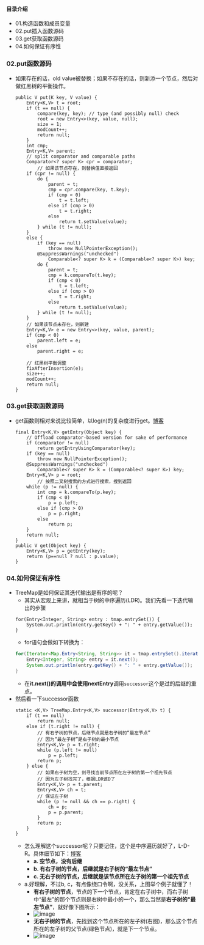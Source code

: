 #### 目录介绍
- 01.构造函数和成员变量
- 02.put插入函数源码
- 03.get获取函数源码
- 04.如何保证有序性


### 02.put函数源码
- 如果存在的话，old value被替换；如果不存在的话，则新添一个节点，然后对做红黑树的平衡操作。
    ```
    public V put(K key, V value) {
        Entry<K,V> t = root;
        if (t == null) {
            compare(key, key); // type (and possibly null) check
            root = new Entry<>(key, value, null);
            size = 1;
            modCount++;
            return null;
        }
        int cmp;
        Entry<K,V> parent;
        // split comparator and comparable paths
        Comparator<? super K> cpr = comparator;
            // 如果该节点存在，则替换值直接返回
        if (cpr != null) {
            do {
                parent = t;
                cmp = cpr.compare(key, t.key);
                if (cmp < 0)
                    t = t.left;
                else if (cmp > 0)
                    t = t.right;
                else
                    return t.setValue(value);
            } while (t != null);
        }
        else {
            if (key == null)
                throw new NullPointerException();
            @SuppressWarnings("unchecked")
                Comparable<? super K> k = (Comparable<? super K>) key;
            do {
                parent = t;
                cmp = k.compareTo(t.key);
                if (cmp < 0)
                    t = t.left;
                else if (cmp > 0)
                    t = t.right;
                else
                    return t.setValue(value);
            } while (t != null);
        }
        // 如果该节点未存在，则新建
        Entry<K,V> e = new Entry<>(key, value, parent);
        if (cmp < 0)
            parent.left = e;
        else
            parent.right = e;
        
        // 红黑树平衡调整
        fixAfterInsertion(e);
        size++;
        modCount++;
        return null;
    }
    ```

### 03.get获取函数源码
- get函数则相对来说比较简单，以log\(n\)的复杂度进行get。[博客](https://github.com/yangchong211/YCBlogs)
    ```
    final Entry<K,V> getEntry(Object key) {
        // Offload comparator-based version for sake of performance
        if (comparator != null)
            return getEntryUsingComparator(key);
        if (key == null)
            throw new NullPointerException();
        @SuppressWarnings("unchecked")
            Comparable<? super K> k = (Comparable<? super K>) key;
        Entry<K,V> p = root;
            // 按照二叉树搜索的方式进行搜索，搜到返回
        while (p != null) {
            int cmp = k.compareTo(p.key);
            if (cmp < 0)
                p = p.left;
            else if (cmp > 0)
                p = p.right;
            else
                return p;
        }
        return null;
    }
    public V get(Object key) {
        Entry<K,V> p = getEntry(key);
        return (p==null ? null : p.value);
    }
    ```


### 04.如何保证有序性
- TreeMap是如何保证其迭代输出是有序的呢？
    - 其实从宏观上来讲，就相当于树的中序遍历\(LDR\)。我们先看一下迭代输出的步骤
    ```
    for(Entry<Integer, String> entry : tmap.entrySet()) {
        System.out.println(entry.getKey() + ": " + entry.getValue());
    }
    ```
    - for语句会做如下转换为：
    ```java
    for(Iterator<Map.Entry<String, String>> it = tmap.entrySet().iterator() ; tmap.hasNext(); ) {
        Entry<Integer, String> entry = it.next();
        System.out.println(entry.getKey() + ": " + entry.getValue());
    }
    ```
    - 在**it.next\(\)**的调用中会使用**nextEntry**调用`successor`这个是过的后继的重点。
- 然后看一下successor函数
    ```
    static <K,V> TreeMap.Entry<K,V> successor(Entry<K,V> t) {
        if (t == null)
            return null;
        else if (t.right != null) {
            // 有右子树的节点，后继节点就是右子树的“最左节点”
            // 因为“最左子树”是右子树的最小节点
            Entry<K,V> p = t.right;
            while (p.left != null)
                p = p.left;
            return p;
        } else {
            // 如果右子树为空，则寻找当前节点所在左子树的第一个祖先节点
            // 因为左子树找完了，根据LDR该D了
            Entry<K,V> p = t.parent;
            Entry<K,V> ch = t;
            // 保证左子树
            while (p != null && ch == p.right) {
                ch = p;
                p = p.parent;
            }
            return p;
        }
    }
    ```
    - 怎么理解这个successor呢？只要记住，这个是中序遍历就好了，L-D-R。具体细节如下：[博客](https://github.com/yangchong211/YCBlogs)
        - **a. 空节点，没有后继**  
        - **b. 有右子树的节点，后继就是右子树的“最左节点”**  
        - **c. 无右子树的节点，后继就是该节点所在左子树的第一个祖先节点**
    - a.好理解，不过b, c，有点像绕口令啊，没关系，上图举个例子就懂了！
        - **有右子树的节点**，节点的下一个节点，肯定在右子树中，而右子树中“最左”的那个节点则是右树中最小的一个，那么当然是**右子树的“最左节点”**，就好像下图所示：  
        - ![image](https://upload-images.jianshu.io/upload_images/4432347-db8ab85faac10262.png?imageMogr2/auto-orient/strip%7CimageView2/2/w/1240)
        - **无右子树的节点**，先找到这个节点所在的左子树\(右图\)，那么这个节点所在的左子树的父节点\(绿色节点\)，就是下一个节点。  
        - ![image](https://upload-images.jianshu.io/upload_images/4432347-db115296284072e1.png?imageMogr2/auto-orient/strip%7CimageView2/2/w/1240)


